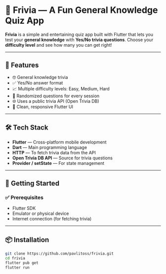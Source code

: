 # 🧠 Frivia — A Fun General Knowledge Quiz App

**Frivia** is a simple and entertaining quiz app built with Flutter that lets you test your **general knowledge** with **Yes/No trivia questions**. Choose your **difficulty level** and see how many you can get right!

---

## 🎯 Features

- 🤓 General knowledge trivia
- ✅ Yes/No answer format
- 📈 Multiple difficulty levels: Easy, Medium, Hard
- 🔄 Randomized questions for every session
- 🌐 Uses a public trivia API (Open Trivia DB)
- 📱 Clean, responsive Flutter UI

---

## 🛠️ Tech Stack

- **Flutter** — Cross-platform mobile development
- **Dart** — Main programming language
- **HTTP** — To fetch trivia data from the API
- **Open Trivia DB API** — Source for trivia questions
- **Provider / setState** — For state management

---

## 🚀 Getting Started

### ✅ Prerequisites

- Flutter SDK
- Emulator or physical device
- Internet connection (for fetching trivia)

---

## 📦 Installation

```bash
git clone https://github.com/pavlitoss/frivia.git
cd frivia
flutter pub get
flutter run

